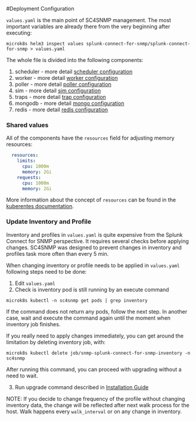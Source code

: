 #Deployment Configuration

`values.yaml` is the main point of SC4SNMP management. The most important variables are already there from the very beginning 
after executing:
```
microk8s helm3 inspect values splunk-connect-for-snmp/splunk-connect-for-snmp > values.yaml
```

The whole file is divided into the following components:

1. scheduler - more detail [scheduler configuration](scheduler-configuration.md)
2. worker - more detail [worker configuration](worker-configuration.md)
3. poller - more detail [poller configuration](poller-configuration.md)
3. sim - more detail [sim configuration](sim-configuration.md)
4. traps - more detail [trap configuration](trap-configuration.md)
5. mongodb - more detail [mongo configuration](mongo-configuration.md)
6. redis - more detail [redis configuration](redis-configuration.md)

### Shared values
All of the components have the `resources` field for adjusting memory resources:
```yaml
  resources:
    limits:
      cpu: 1000m
      memory: 2Gi
    requests:
      cpu: 1000m
      memory: 2Gi
```
More information about the concept of `resources` can be found in the [kuberentes documentation](https://kubernetes.io/docs/concepts/configuration/manage-resources-containers/).

### Update Inventory and Profile
Inventory and profiles in `values.yaml` is quite expensive from the Splunk Connect for SNMP perspective. 
It requires several checks before applying changes. SC4SNMP was designed to prevent changes in inventory and profiles 
task more often than every 5 min. 
 
When changing inventory or profile needs to be applied in `values.yaml` following steps need to be done:

1. Edit `values.yaml` 
2. Check is inventory pod is still running by an execute command
   
```shell
microk8s kubectl -n sc4snmp get pods | grep inventory
```
   
If the command does not return any pods, follow the next step. In another case, wait and execute the command again until the moment 
when inventory job finishes. 

If you really need to apply changes immediately, you can get around the limitation by deleting inventory job, with:

```shell
microk8s kubectl delete job/snmp-splunk-connect-for-snmp-inventory -n sc4snmp
```

After running this command, you can proceed with upgrading without a need to wait.
   
3. Run upgrade command described in [Installation Guide](../../gettingstarted/sc4snmp-installation#install-sc4snmp) 

NOTE: If you decide to change frequency of the profile without changing inventory data, the change will be reflected after 
next walk process for the host. Walk happens every `walk_interval` or on any change in inventory.